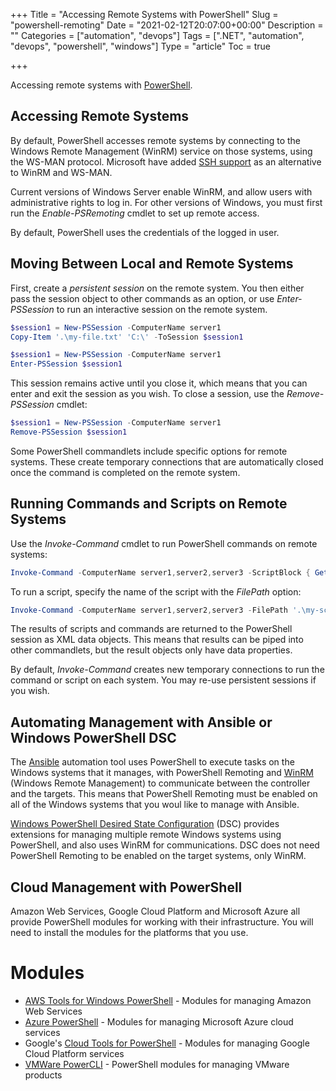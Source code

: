 +++
Title = "Accessing Remote Systems with PowerShell"
Slug = "powershell-remoting"
Date = "2021-02-12T20:07:00+00:00"
Description = ""
Categories = ["automation", "devops"]
Tags = [".NET", "automation", "devops", "powershell", "windows"]
Type = "article"
Toc = true

+++

Accessing remote systems with [PowerShell](https://microsoft.com/powershell).

<!--more-->

## Accessing Remote Systems

By default, PowerShell accesses remote systems by connecting to the Windows Remote Management (WinRM) service on those systems, using the WS-MAN protocol. Microsoft have added [SSH support](https://docs.microsoft.com/en-us/powershell/scripting/learn/remoting/ssh-remoting-in-powershell-core) as an alternative to WinRM and WS-MAN.

Current versions of Windows Server enable WinRM, and allow users with administrative rights to log in. For other versions of Windows, you must first run the *Enable-PSRemoting* cmdlet to set up remote access.

By default, PowerShell uses the credentials of the logged in user.

## Moving Between Local and Remote Systems

First, create a *persistent session* on the remote system. You then either pass the session object to other commands as an option, or use *Enter-PSSession* to run an interactive session on the remote system.

~~~powershell
$session1 = New-PSSession -ComputerName server1
Copy-Item '.\my-file.txt' 'C:\' -ToSession $session1
~~~

~~~powershell
$session1 = New-PSSession -ComputerName server1
Enter-PSSession $session1
~~~

This session remains active until you close it, which means that you can enter and exit the session as you wish. To close a session, use the *Remove-PSSession* cmdlet:

~~~powershell
$session1 = New-PSSession -ComputerName server1
Remove-PSSession $session1
~~~

Some PowerShell commandlets include specific options for remote systems. These create temporary connections that are automatically closed once the command is completed on the remote system.

## Running Commands and Scripts on Remote Systems

Use the *Invoke-Command* cmdlet to run PowerShell commands on remote systems:

~~~powershell
Invoke-Command -ComputerName server1,server2,server3 -ScriptBlock { Get-Service }
~~~

To run a script, specify the name of the script with the *FilePath* option:

~~~powershell
Invoke-Command -ComputerName server1,server2,server3 -FilePath '.\my-script.ps1'
~~~

The results of scripts and commands are returned to the PowerShell session as XML data objects. This means that results can be piped into other commandlets, but the result objects only have data properties.

By default, *Invoke-Command* creates new temporary connections to run the command or script on each system. You may re-use persistent sessions if you wish.

## Automating Management with Ansible or Windows PowerShell DSC

The [Ansible](https://www.ansible.com) automation tool uses PowerShell to
execute tasks on the Windows systems that it manages, with PowerShell Remoting and [WinRM](https://msdn.microsoft.com/en-us/library/aa384426%28v=vs.85%29.aspx)
(Windows Remote Management) to communicate between the controller and the
targets. This means that PowerShell Remoting must be enabled on all of the Windows systems that you woul like to manage with Ansible.

[Windows PowerShell Desired State
Configuration](https://docs.microsoft.com/en-us/powershell/scripting/dsc/overview/overview) (DSC)
provides extensions for managing multiple remote Windows systems using
PowerShell, and also uses WinRM for communications. DSC does not need PowerShell
Remoting to be enabled on the target systems, only WinRM.

## Cloud Management with PowerShell

Amazon Web Services, Google Cloud Platform and Microsoft Azure all provide PowerShell modules for working with their infrastructure. You will need to install the modules for the platforms that you use.

# Modules #

- [AWS Tools for Windows PowerShell](https://aws.amazon.com/powershell/) - Modules for managing Amazon Web Services
- [Azure PowerShell](https://azure.microsoft.com/en-us/documentation/articles/powershell-install-configure/) - Modules for managing Microsoft Azure cloud services
- Google's [Cloud Tools for PowerShell](https://cloud.google.com/powershell/) - Modules for managing Google Cloud Platform services
- [VMWare PowerCLI](https://developer.vmware.com/powercli) - PowerShell modules for managing VMware products

